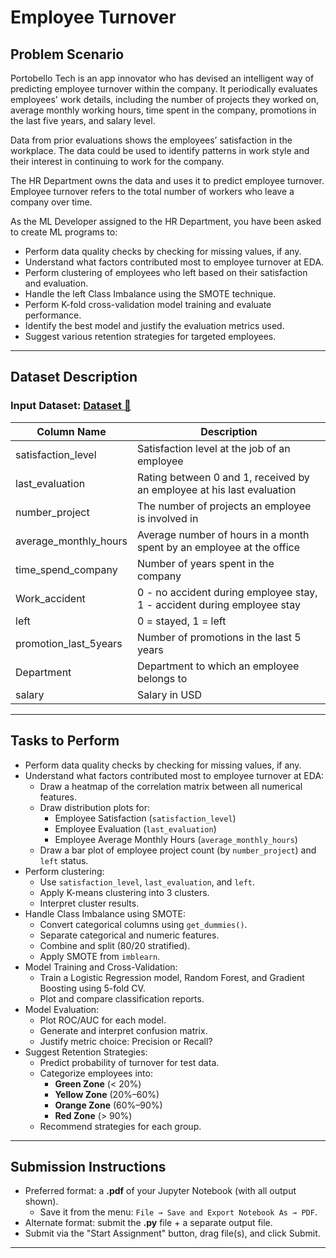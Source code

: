 # Employee Turnover

## Problem Scenario

Portobello Tech is an app innovator who has devised an intelligent way of predicting employee turnover within the company. It periodically evaluates employees' work details, including the number of projects they worked on, average monthly working hours, time spent in the company, promotions in the last five years, and salary level.

Data from prior evaluations shows the employees’ satisfaction in the workplace. The data could be used to identify patterns in work style and their interest in continuing to work for the company.

The HR Department owns the data and uses it to predict employee turnover. Employee turnover refers to the total number of workers who leave a company over time.

As the ML Developer assigned to the HR Department, you have been asked to create ML programs to:
- Perform data quality checks by checking for missing values, if any.
- Understand what factors contributed most to employee turnover at EDA.
- Perform clustering of employees who left based on their satisfaction and evaluation.
- Handle the left Class Imbalance using the SMOTE technique.
- Perform K-fold cross-validation model training and evaluate performance.
- Identify the best model and justify the evaluation metrics used.
- Suggest various retention strategies for targeted employees.

---

## Dataset Description

### Input Dataset: [Dataset 🔗](https://www.kaggle.com/datasets/liujiaqi/hr-comma-sepcsv)

| Column Name           | Description                                                                 |
|-----------------------|-----------------------------------------------------------------------------|
| satisfaction_level    | Satisfaction level at the job of an employee                                |
| last_evaluation       | Rating between 0 and 1, received by an employee at his last evaluation       |
| number_project        | The number of projects an employee is involved in                           |
| average_monthly_hours | Average number of hours in a month spent by an employee at the office       |
| time_spend_company    | Number of years spent in the company                                        |
| Work_accident         | 0 - no accident during employee stay, 1 - accident during employee stay     |
| left                  | 0 = stayed, 1 = left                                                         |
| promotion_last_5years | Number of promotions in the last 5 years                                    |
| Department            | Department to which an employee belongs to                                  |
| salary                | Salary in USD                                                               |

---

## Tasks to Perform

- Perform data quality checks by checking for missing values, if any.
- Understand what factors contributed most to employee turnover at EDA:
  - Draw a heatmap of the correlation matrix between all numerical features.
  - Draw distribution plots for:
    - Employee Satisfaction (`satisfaction_level`)
    - Employee Evaluation (`last_evaluation`)
    - Employee Average Monthly Hours (`average_monthly_hours`)
  - Draw a bar plot of employee project count (by `number_project`) and `left` status.
- Perform clustering:
  - Use `satisfaction_level`, `last_evaluation`, and `left`.
  - Apply K-means clustering into 3 clusters.
  - Interpret cluster results.
- Handle Class Imbalance using SMOTE:
  - Convert categorical columns using `get_dummies()`.
  - Separate categorical and numeric features.
  - Combine and split (80/20 stratified).
  - Apply SMOTE from `imblearn`.
- Model Training and Cross-Validation:
  - Train a Logistic Regression model, Random Forest, and Gradient Boosting using 5-fold CV.
  - Plot and compare classification reports.
- Model Evaluation:
  - Plot ROC/AUC for each model.
  - Generate and interpret confusion matrix.
  - Justify metric choice: Precision or Recall?
- Suggest Retention Strategies:
  - Predict probability of turnover for test data.
  - Categorize employees into:
    - **Green Zone** (< 20%)
    - **Yellow Zone** (20%–60%)
    - **Orange Zone** (60%–90%)
    - **Red Zone** (> 90%)
  - Recommend strategies for each group.

---

## Submission Instructions

- Preferred format: a **.pdf** of your Jupyter Notebook (with all output shown).
  - Save it from the menu: `File → Save and Export Notebook As → PDF`.
- Alternate format: submit the **.py** file + a separate output file.
- Submit via the "Start Assignment" button, drag file(s), and click Submit.

---

